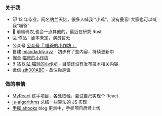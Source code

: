 ### 关于我

- :cat: 13 年毕业，网名纳兰天忆，很多人喊我 “小鸡”，没有叠音! 大家也可以喊我“喵爸”
- :car: 前端码农,也会一点其他的，最近在研究 Rust
- :computer: 作品：剧本未定，演员暂无
- 公众号 [公众号『 喵爸的小作坊 』](https://static.miaodaddy.xyz/blog-static/web/mp.png)
- 自建 [miaodaddy.xyz](https://miaodaddy.xyz/) - 初步有了些内容，持续更新中
- 掘金 [喵爸的小作坊](https://juejin.cn/user/1679709495365405)
- B 站 [B 站 喵爸的小作坊](https://space.bilibili.com/358475887) - 目前还没有发布技术相关内容
- 微信 [zjh001ABC](https://static.miaodaddy.xyz/blog-static/web/user.jpg) - 备注你是谁

### 做的事情

- [MyReact](https://github.com/nalantianyi/my-react) 练手项目，各处取经，尝试自己实现个 React
- [js-algorithms](https://github.com/nalantianyi/js-algorithms) 总结一些算法的 JS 实现
- [手撕 ahooks](https://juejin.cn/column/7308371444371324928) blog 更新中，手撕项目后续上线
